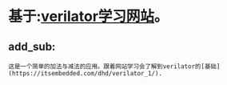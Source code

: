 # 基于:[verilator学习网站](https://www.itsembedded.com/ "新手学习好资料")。

## add_sub:
	这是一个简单的加法与减法的应用。跟着网站学习会了解到verilator的[基础](https://itsembedded.com/dhd/verilator_1/). 
